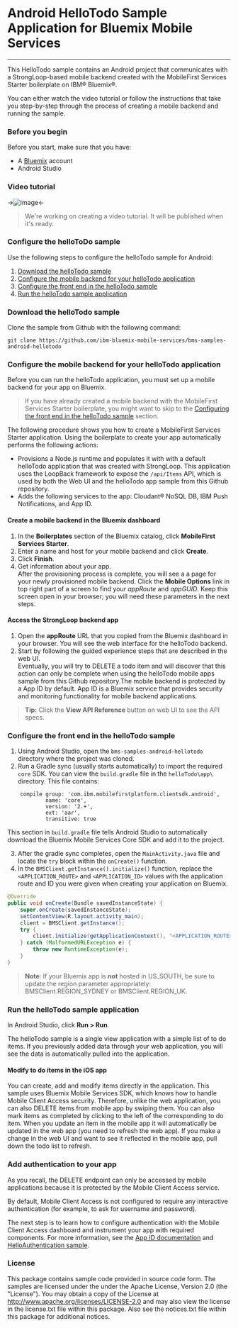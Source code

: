 # Android HelloTodo Sample Application for Bluemix Mobile Services
---
This HelloTodo sample contains an Android project that communicates with a StrongLoop-based mobile backend created with the MobileFirst Services Starter boilerplate on IBM&reg; Bluemix&reg;.

You can either watch the video tutorial or follow the instructions that take you step-by-step through the process of creating a mobile backend and running the sample.

### Before you begin
Before you start, make sure that you have:
* A [Bluemix](http://bluemix.net) account
* Android Studio

### Video tutorial
->![image](video-coming-soon.png)<-
> We're working on creating a video tutorial. It will be published when it's ready.

### Configure the helloToDo sample
Use the following steps to configure the helloTodo sample for Android:

1. [Download the helloTodo sample](#download-the-hellotodo-sample)
2. [Configure the mobile backend for your helloTodo application](#configure-the-mobile-backend-for-your-hellotodo-application)
3. [Configure the front end in the helloTodo sample](#configure-the-front-end-in-the-hellotodo-sample)
4. [Run the helloTodo sample application](#run-the-hellotodo-sample-application)


### Download the helloTodo sample
Clone the sample from Github with the following command:

``git clone https://github.com/ibm-bluemix-mobile-services/bms-samples-android-hellotodo``

### Configure the mobile backend for your helloTodo application

Before you can run the helloTodo application, you must set up a mobile backend for your app on Bluemix.

> If you have already created a mobile backend with the MobileFirst Services Starter boilerplate, you might want to skip to the [Configuring the front end in the helloTodo sample](#configuring-the-front-end-in-the-hellotodo-sample) section.

  The following procedure shows you how to create a MobileFirst Services Starter application. Using the boilerplate to create your app automatically performs the following actions:

* Provisions a Node.js runtime and populates it with with a default helloTodo application that was created with StrongLoop. This application uses the LoopBack framework to expose the `/api/Items` API, which is used by both the Web UI and the helloTodo app sample from this Github repository.
* Adds the following services to the app: Cloudant&reg; NoSQL DB, IBM Push Notifications, and App ID.

#### Create a mobile backend in the  Bluemix dashboard

1.	In the **Boilerplates** section of the Bluemix catalog, click **MobileFirst Services Starter**.
2.	Enter a name and host for your mobile backend and click **Create**.
3.	Click **Finish**.
4. Get information about your app. <br/> After the provisioning process is complete, you will see a a page for your newly provisioned mobile backend. Click the **Mobile Options** link in top right part of a screen to find your *appRoute* and *appGUID*. Keep this screen open in your browser; you will need these parameters in the next steps.

#### Access the StrongLoop backend app
1. Open the **appRoute** URL that you copied from the Bluemix dashboard in your browser. You will see the web interface for the helloTodo backend.
2. Start by following the guided experience steps that are described in the web UI. <br/>Eventually, you will try to DELETE a todo item and will discover that this action can only be complete when using the helloTodo mobile apps sample from this Github repository.The mobile backend is protected by a App ID by default. App ID is a Bluemix service that provides security and monitoring functionality for mobile backend applications.

> **Tip:** Click the **View API Reference** button on web UI to see the API specs.

### Configure the front end in the helloTodo sample

1. Using Android Studio, open the `bms-samples-android-hellotodo` directory where the project was cloned.
2. Run a Gradle sync (usually starts automatically) to import the required `core` SDK. You can view the `build.gradle` file in the `helloTodo\app\` directory.  This file contains:
```Gradle
    compile group: 'com.ibm.mobilefirstplatform.clientsdk.android',
            name: 'core',
            version: '2.+',
            ext: 'aar',
            transitive: true
```

This section in `build.gradle` file tells Android Studio to automatically download the Bluemix Mobile Services Core SDK and add it to the project.

3. After the gradle sync completes, open the `MainActivity.java` file and locate the `try` block within the `onCreate()` function.
4. In the ```BMSClient.getInstance().initialize()``` function, replace the `<APPLICATION_ROUTE>` and ```<APPLICATION_ID>``` values with the application route and ID you were given when creating your application on Bluemix.

```Java
@Override
public void onCreate(Bundle savedInstanceState) {
	super.onCreate(savedInstanceState);
	setContentView(R.layout.activity_main);
	client = BMSClient.getInstance();
	try {
		client.initialize(getApplicationContext(), "<APPLICATION_ROUTE>", "<APPLICATION_ID>", BMSClient.REGION_US_SOUTH);
	} catch (MalformedURLException e) {
		throw new RuntimeException(e);
	}
}   
```
> **Note**: If your Bluemix app is **not** hosted in US_SOUTH, be sure to update the region parameter appropriately: BMSClient.REGION_SYDNEY or BMSClient.REGION_UK.

### Run the helloTodo sample application

In Android Studio, click **Run > Run**.

The helloTodo sample is a single view application with a simple list of to do items. If you previously added data through your web application, you will see the data is automatically pulled into the application.


#### Modify to do items in the iOS app
You can create, add and modify items directly in the application. This sample uses Bluemix Mobile Services SDK, which knows how to handle Mobile Client Access security. Therefore, unlike the web application, you can also DELETE items from mobile app by swiping them. You can also mark items as completed by clicking to the left of the corresponding to do item. When you update an item in the mobile app it will automatically be updated in the web app (you need to refresh the web app). If you make a change in the web UI and want to see it reflected in the mobile app, pull down the todo list to refresh.

### Add authentication to your app
As you recall, the DELETE endpoint can only be accessed by mobile applications because it is protected by the Mobile Client Access service.

By default, Mobile Client Access is not configured to require any interactive authentication (for example, to ask for username and password).

The next step is to learn how to configure authentication with the Mobile Client Access dashboard and instrument your app with required components. For more information, see the  [App ID documentation](https://www.bluemix.net/docs/services/appid/index.html) and [HelloAuthentication sample](https://github.com/ibm-bluemix-mobile-services/bms-samples-android-helloauthentication).

### License
This package contains sample code provided in source code form. The samples are licensed under the under the Apache License, Version 2.0 (the "License"). You may obtain a copy of the License at http://www.apache.org/licenses/LICENSE-2.0 and may also view the license in the license.txt file within this package. Also see the notices.txt file within this package for additional notices.
